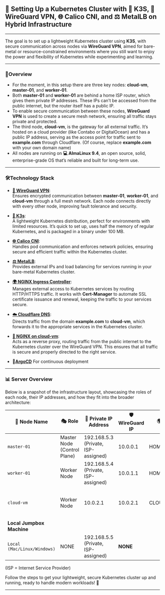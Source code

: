 ## 🚀 Setting Up a Kubernetes Cluster with 🦾 K3S, 🔐 WireGuard VPN, 🌐 Calico CNI, and ⚖️ MetalLB on Hybrid Infrastructure

---

The goal is to set up a lightweight Kubernetes cluster using **K3S**, with secure communication across nodes via
**WireGuard VPN**, aimed for bare-metal or resource-constrained environments where you still want to enjoy the power and
flexibility of Kubernetes while experimenting and learning.

---

### 🌟Overview

- For the moment, in this setup there are three key nodes: **cloud-vm**, **master-01**, and **worker-01**.
- Both **master-01** and **worker-01** are behind a home ISP router, which gives them private IP addresses. These IPs
  can’t be accessed from the public internet, but the router itself has a public IP.
- To enable secure communication between these nodes, **WireGuard VPN** is used to create a secure mesh network,
  ensuring all traffic stays private and protected.
- The third node, **cloud-vm**, is the gateway for all external traffic. It’s hosted on a cloud provider (like Contabo
  or DigitalOcean) and has a public IP address, serving as the access point for traffic sent to **example.com** through
  Cloudflare. (Of course, replace **example.com** with your own domain name)
- All nodes are running on **💻 AlmaLinux 9.4**, an open source, solid, enterprise-grade OS that’s reliable and built for
  long-term use.

---

### 🛠️Technology Stack

- **[🔐 WireGuard VPN](https://www.wireguard.com)**:  
  Ensures encrypted communication between **master-01**, **worker-01**, and **cloud-vm** through a full mesh network.
  Each node connects directly with every other node, improving fault tolerance and security.

- **[🦾 K3s](https://docs.k3s.io/)**:  
  A lightweight Kubernetes distribution, perfect for environments with limited resources. It’s quick to set up, uses
  half the memory of regular Kubernetes, and is packaged in a binary under 100 MB.

- **[🌐 Calico CNI](https://docs.tigera.io/calico/latest/about/)**:  
  Handles pod communication and enforces network policies, ensuring secure and efficient traffic within the Kubernetes
  cluster.

- **[⚖️ MetalLB](https://metallb.universe.tf/)**:  
  Provides external IPs and load balancing for services running in your bare-metal Kubernetes cluster.

- **[🌍 NGINX Ingress Controller](https://docs.nginx.com/nginx-ingress-controller/overview/about/)**:  
  Manages external access to Kubernetes services by routing HTTP/HTTPS traffic. It works with **Cert-Manager** to
  automate SSL certificate issuance and renewal, keeping the traffic to your services secure.

- **[☁️ Cloudflare DNS](https://developers.cloudflare.com/dns/concepts/)**:  
  Directs traffic from the domain **example.com** to **cloud-vm**, which forwards it to the appropriate services in the
  Kubernetes cluster.

- **[🔄 NGINX on cloud-vm](https://docs.nginx.com/nginx/admin-guide/web-server/reverse-proxy/)**:  
  Acts as a reverse proxy, routing traffic from the public internet to the Kubernetes cluster over the WireGuard VPN.
  This ensures that all traffic is secure and properly directed to the right service.

- **🚀[ArgoCD]()**
  For continuous deployment

---

### 📊 Server Overview

Below is a snapshot of the infrastructure layout, showcasing the roles of each node, their IP addresses, and how they
fit into the broader architecture:

| **📛 Node Name**            | **🎭 Role**                 | **🔐 Private IP Address**           | **🛡️ WireGuard IP** | **🌍 Public IP Address** | **📝 Notes**                                    |
|-----------------------------|-----------------------------|-------------------------------------|----------------------|--------------------------|-------------------------------------------------|
| `master-01`                 | Master Node (Control Plane) | 192.168.5.3 (Private, ISP-assigned) | 10.0.0.1             | HOME_ROUTER_PUBLIC_IP    | Located behind the ISP home router              |
| `worker-01`                 | Worker Node                 | 192.168.5.4 (Private, ISP-assigned) | 10.0.1.1             | HOME_ROUTER_PUBLIC_IP    | Located behind the ISP home router              |
| `cloud-vm`                  | Worker Node                 | 10.0.2.1                            | 10.0.2.1             | CLOUD_VM_PUBLIC_IP       | Hosted on a cloud provider (e.g., DigitalOcean) |
| **Local Jumpbox Machine**   |
| `Local (Mac/Linux/Windows)` | NONE                        | 192.168.5.5 (Private, ISP-assigned) | **NONE**             |                          |                                                 |

(ISP = Internet Service Provider)

Follow the steps to get your lightweight, secure Kubernetes cluster up and running, ready to handle modern workloads! 🚀

---
